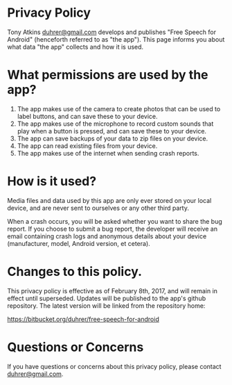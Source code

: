 # Privacy Policy

Tony Atkins <duhrer@gmail.com> develops and publishes "Free Speech for Android" (henceforth referred
to as "the app").  This page informs you about what data "the app" collects and how it is used.


# What permissions are used by the app?

1. The app makes use of the camera to create photos that can be used to label buttons, and can save these to your device.
2. The app makes use of the microphone to record custom sounds that play when a button is pressed, and can save these to your device.
3. The app can save backups of your data to zip files on your device.
3. The app can read existing files from your device.
4. The app makes use of the internet when sending crash reports. 

# How is it used?

Media files and data used by this app are only ever stored on your local device, and are never sent
to ourselves or any other third party.

When a crash occurs, you will be asked whether you want to share the bug report.  If you choose to 
submit a bug report, the developer will receive an email containing crash logs and anonymous details
about your device (manufacturer, model, Android version, et cetera).  

# Changes to this policy.

This privacy policy is effective as of February 8th, 2017, and will remain in effect until
superseded.  Updates will be published to the app's github repository.  The latest version will be 
linked from the repository home:

<https://bitbucket.org/duhrer/free-speech-for-android>

# Questions or Concerns

If you have questions or concerns about this privacy policy, please contact <duhrer@gmail.com>.